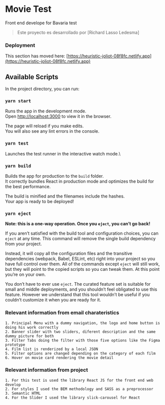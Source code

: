 # Movie Test

Front end develope for Bavaria test


> Este proyecto es desarrollado por [Richard Lasso Ledesma]

### Deployment

This section has moved here: [https://heuristic-joliot-08f8fc.netlify.app](https://heuristic-joliot-08f8fc.netlify.app)
## Available Scripts

In the project directory, you can run:

### `yarn start`

Runs the app in the development mode.\
Open [http://localhost:3000](http://localhost:3000) to view it in the browser.

The page will reload if you make edits.\
You will also see any lint errors in the console.

### `yarn test`

Launches the test runner in the interactive watch mode.\

### `yarn build`

Builds the app for production to the `build` folder.\
It correctly bundles React in production mode and optimizes the build for the best performance.

The build is minified and the filenames include the hashes.\
Your app is ready to be deployed!

### `yarn eject`

**Note: this is a one-way operation. Once you `eject`, you can’t go back!**

If you aren’t satisfied with the build tool and configuration choices, you can `eject` at any time. This command will remove the single build dependency from your project.

Instead, it will copy all the configuration files and the transitive dependencies (webpack, Babel, ESLint, etc) right into your project so you have full control over them. All of the commands except `eject` will still work, but they will point to the copied scripts so you can tweak them. At this point you’re on your own.

You don’t have to ever use `eject`. The curated feature set is suitable for small and middle deployments, and you shouldn’t feel obligated to use this feature. However we understand that this tool wouldn’t be useful if you couldn’t customize it when you are ready for it.

### Relevant information from email charateristics

    1. Principal Menu with a dummy navigation, the logo and home button is doing his work correctly
    2. Banner slider with two sliders, diferent description and the same dummy picture for both
    3. Filter Tabs doing the filter with those five options like the Figma prototype
    4. Film list is renderized by a local JSON
    5. Filter options are changed depending on the category of each film
    6. Hover on movie card rendering the movie detail

### Relevant information from project

    1. For this test is used the library React JS for the front end web develop
    2. For styles I used the BEM methodology and SASS as a preprocessor
    3. Semantic HTML
    4. For the Slider I used the library slick-carousel for React

